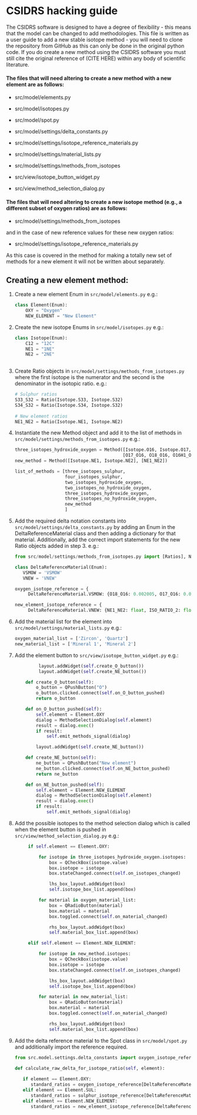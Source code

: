 # CSIDRS hacking guide

The CSIDRS software is designed to have a degree of flexibility - this means that the model can be changed to add methodologies. This file is written as a user guide to add a new stable isotope method - you will need to clone the repository from GitHub as this can only be done in the original python code. If you do create a new method using the CSIDRS software you must still cite the original reference of (CITE HERE) within any body of scientific literature.

#### The files that will need altering to create a new method with a new element are as follows:

- src/model/elements.py
- src/model/isotopes.py
- src/model/spot.py

- src/model/settings/delta_constants.py
- src/model/settings/isotope_reference_materials.py
- src/model/settings/material_lists.py
- src/model/settings/methods_from_isotopes

- src/view/isotope_button_widget.py
- src/view/method_selection_dialog.py


#### The files that will need altering to create a new isotope method (e.g., a different subset of oxygen ratios) are as follows:

- src/model/settings/methods_from_isotopes

and in the case of new reference values for these new oxygen ratios:
- src/model/settings/isotope_reference_materials.py

As this case is covered in the method for making a totally new set of methods for a new element it will not be written about separately.

## Creating a new element method:

1. Create a new element Enum in `src/model/elements.py`
e.g.: 
    ```python
   class Element(Enum):
        OXY = "Oxygen"
        NEW_ELEMENT = "New Element"
   ```
   
2. Create the new isotope Enums in `src/model/isotopes.py`
e.g.:
    ```python
   class Isotope(Enum):
        C12 = "12C"
        NE1 = "1NE"
        NE2 = "2NE"
       
    ```
3. Create Ratio objects in `src/model/settings/methods_from_isotopes.py` where the first isotope is the numerator and the second is the denominator in the isotopic ratio. 
e.g.:
   ```python
   # Sulphur ratios
   S33_S32 = Ratio(Isotope.S33, Isotope.S32)
   S34_S32 = Ratio(Isotope.S34, Isotope.S32)
      
   # New element ratios
   NE1_NE2 = Ratio(Isotope.NE1, Isotope.NE2) 
   ```

4. Instantiate the new Method object and add it to the list of methods in `src/model/settings/methods_from_isotopes.py` e.g.:
    ```python
   three_isotopes_hydroxide_oxygen = Method([Isotope.O16, Isotope.O17, Isotope.O18, Isotope.HYD],
                                             [O17_O16, O18_O16, O16H1_O16])
   new_method = Method([Isotope.NE1, Isotope.NE2], [NE1_NE2])
   
   list_of_methods = [three_isotopes_sulphur,
                       four_isotopes_sulphur,
                       two_isotopes_hydroxide_oxygen,
                       two_isotopes_no_hydroxide_oxygen,
                       three_isotopes_hydroxide_oxygen,
                       three_isotopes_no_hydroxide_oxygen,
                       new_method
                       ]
    
    ```


5. Add the required delta notation constants into `src/model/settings/delta_constants.py` by adding an Enum in the DeltaReferenceMaterial class and then adding a dictionary for that material. Additionally, add the correct import statements for the new Ratio objects added in step 3.
e.g.:
   ```python
   from src/model/settings/methods_from_isotopes.py import [Ratios], NE1_NE2
   ```
   ```python
   class DeltaReferenceMaterial(Enum):
      VSMOW = 'VSMOW'
      VNEW = 'VNEW'
   ```
   ```python
   oxygen_isotope_reference = {
        DeltaReferenceMaterial.VSMOW: {O18_O16: 0.002005, O17_O16: 0.0003799}}
   
   new_element_isotope_reference = {
        DeltaReferenceMaterial.VNEW: {NE1_NE2: float, ISO_RATIO_2: float}}
    ```
   
6. Add the material list for the element into `src/model/settings/material_lists.py` e.g.:
   ```python
   oxygen_material_list = ['Zircon', 'Quartz']
   new_material_list = ['Mineral 1', 'Mineral 2']
   ```
7. Add the element button to `src/view/isotope_button_widget.py` e.g.:
   ```python
            layout.addWidget(self.create_O_button())
            layout.addWidget(self.create_NE_button()) 
   
       def create_O_button(self):
           o_button = QPushButton("O")
           o_button.clicked.connect(self.on_O_button_pushed)
           return o_button
   
       def on_O_button_pushed(self):
           self.element = Element.OXY
           dialog = MethodSelectionDialog(self.element)
           result = dialog.exec()
           if result:
               self.emit_methods_signal(dialog)
   
           layout.addWidget(self.create_NE_button())
   
       def create_NE_button(self):
           ne_button = QPushButton("New element")
           ne_button.clicked.connect(self.on_NE_button_pushed)
           return ne_button
   
       def on_NE_button_pushed(self):
           self.element = Element.NEW_ELEMENT
           dialog = MethodSelectionDialog(self.element)
           result = dialog.exec()
           if result:
               self.emit_methods_signal(dialog)
   ```

8. Add the possible isotopes to the method selection dialog which is called when the element button is pushed in `src/view/method_selection_dialog.py`
e.g.:
   ```python
        if self.element == Element.OXY:
   
            for isotope in three_isotopes_hydroxide_oxygen.isotopes:
                box = QCheckBox(isotope.value)
                box.isotope = isotope
                box.stateChanged.connect(self.on_isotopes_changed)
   
                lhs_box_layout.addWidget(box)
                self.isotope_box_list.append(box)
   
            for material in oxygen_material_list:
                box = QRadioButton(material)
                box.material = material
                box.toggled.connect(self.on_material_changed)
   
                rhs_box_layout.addWidget(box)
                self.material_box_list.append(box)
   
        elif self.element == Element.NEW_ELEMENT:
   
            for isotope in new_method.isotopes:
                box = QCheckBox(isotope.value)
                box.isotope = isotope
                box.stateChanged.connect(self.on_isotopes_changed)
   
                lhs_box_layout.addWidget(box)
                self.isotope_box_list.append(box)
   
            for material in new_material_list:
                box = QRadioButton(material)
                box.material = material
                box.toggled.connect(self.on_material_changed)
   
                rhs_box_layout.addWidget(box)
                self.material_box_list.append(box)
   ```

9. Add the delta reference material to the Spot class in `src/model/spot.py` and additionally import the reference required.
   ```python
   from src.model.settings.delta_constants import oxygen_isotope_reference, sulphur_isotope_reference, new_element_isotope_reference
   ```
   ```python
   def calculate_raw_delta_for_isotope_ratio(self, element):
      
      if element == Element.OXY:
         standard_ratios = oxygen_isotope_reference[DeltaReferenceMaterial.VSMOW]
      elif element == Element.SUL:
         standard_ratios = sulphur_isotope_reference[DeltaReferenceMaterial.VCDT]
      elif element == Element.NEW_ELEMENT:
         standard_ratios = new_element_isotope_reference[DeltaReferenceMaterial.VNEW]
   ```